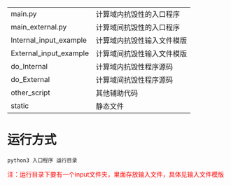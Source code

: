 <table>
<tr><td>main.py</td><td>计算域内抗毁性的入口程序</td></tr>  
  <tr><td>main_external.py</td><td>计算域间抗毁性的入口程序</td></tr>  
  <tr><td>Internal_input_example</td><td>计算域内抗毁性输入文件模版</td></tr>  
  <tr><td>External_input_example</td><td>计算域间抗毁性输入文件模版</td></tr>  
  <tr><td>do_Internal</td><td>计算域内抗毁性程序源码</td></tr>  
  <tr><td>do_External</td><td>计算域间抗毁性程序源码</td></tr>  
  <tr><td>other_script</td><td>其他辅助代码</td></tr>  
  <tr><td>static</td><td>静态文件</td></tr>  
</table>



# 运行方式

```shell
python3 入口程序 运行目录
```

<span style="color:red">注：运行目录下要有一个input文件夹，里面存放输入文件，具体见输入文件模版 </span>



